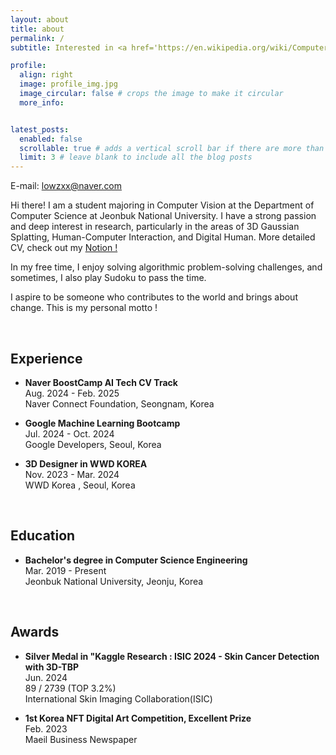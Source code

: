 ```yaml
---
layout: about
title: about
permalink: /
subtitle: Interested in <a href='https://en.wikipedia.org/wiki/Computer_vision'>PS and 3D Computer Vision</a>.

profile:
  align: right
  image: profile_img.jpg
  image_circular: false # crops the image to make it circular
  more_info:


latest_posts:
  enabled: false
  scrollable: true # adds a vertical scroll bar if there are more than 3 new posts items
  limit: 3 # leave blank to include all the blog posts
---
```

E-mail: lowzxx@naver.com

Hi there! I am a student majoring in Computer Vision at the Department of Computer Science at Jeonbuk National University. I have a strong passion and deep interest in research, particularly in the areas of 3D Gaussian Splatting, Human-Computer Interaction, and Digital Human. More detailed CV, check out my [Notion !](https://www.notion.so/19900d6290fe802fb0c1d4f63e0ad9da)

In my free time, I enjoy solving algorithmic problem-solving challenges, and sometimes, I also play Sudoku to pass the time.

I aspire to be someone who contributes to the world and brings about change. This is my personal motto !

<br/>

## Experience
* **Naver BoostCamp AI Tech CV Track**   
  Aug. 2024 - Feb. 2025   
  Naver Connect Foundation, Seongnam, Korea
  
* **Google Machine Learning Bootcamp**  
  Jul. 2024 - Oct. 2024  
  Google Developers, Seoul, Korea

* **3D Designer in WWD KOREA**   
  Nov. 2023 - Mar. 2024    
  WWD Korea , Seoul, Korea  

<br/>

## Education  
* **Bachelor's degree in Computer Science Engineering**   
  Mar. 2019 - Present    
  Jeonbuk National University, Jeonju, Korea

<br/>

## Awards  
* **Silver Medal in "Kaggle Research : ISIC 2024 - Skin Cancer Detection with 3D-TBP**   
  Jun. 2024   
  89 / 2739 (TOP 3.2%)    
  International Skin Imaging Collaboration(ISIC)

* **1st Korea NFT Digital Art Competition, Excellent Prize**   
  Feb. 2023   
  Maeil Business Newspaper



